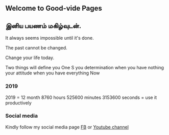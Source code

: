 ## Welcome to Good-vide Pages


## இனிய பயணம் மகிழ்வுடன். 

It always seems impossible until it's done.

The past cannot be changed.

Change your life today.

Two things will define you One S you determination when you have nothing your attitude when you have everything
Now

### 2019
2019  = 12 month 8760 hours 525600 minutes 3153600 seconds =  use it productively 

### Social media
Kindly follow my social media page [FB](https://www.facebook.com/guru.prakash.5243817) or [Youtube channel](https://www.youtube.com/channel/UCWXOlnYVARs66Ijb4SXoziw)
